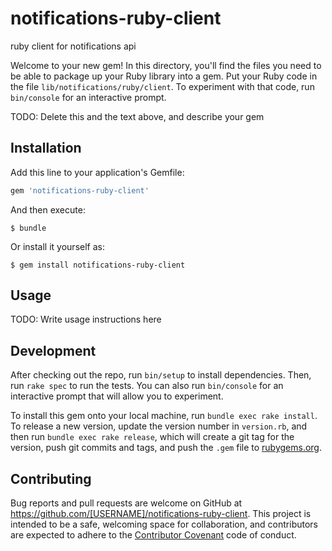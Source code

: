 # notifications-ruby-client

ruby client for notifications api

Welcome to your new gem! In this directory, you'll find the files you need to be able to package up your Ruby library into a gem. Put your Ruby code in the file `lib/notifications/ruby/client`. To experiment with that code, run `bin/console` for an interactive prompt.

TODO: Delete this and the text above, and describe your gem

## Installation

Add this line to your application's Gemfile:

```ruby
gem 'notifications-ruby-client'
```

And then execute:

    $ bundle

Or install it yourself as:

    $ gem install notifications-ruby-client

## Usage

TODO: Write usage instructions here

## Development

After checking out the repo, run `bin/setup` to install dependencies. Then, run `rake spec` to run the tests. You can also run `bin/console` for an interactive prompt that will allow you to experiment.

To install this gem onto your local machine, run `bundle exec rake install`. To release a new version, update the version number in `version.rb`, and then run `bundle exec rake release`, which will create a git tag for the version, push git commits and tags, and push the `.gem` file to [rubygems.org](https://rubygems.org).

## Contributing

Bug reports and pull requests are welcome on GitHub at https://github.com/[USERNAME]/notifications-ruby-client. This project is intended to be a safe, welcoming space for collaboration, and contributors are expected to adhere to the [Contributor Covenant](http://contributor-covenant.org) code of conduct.
